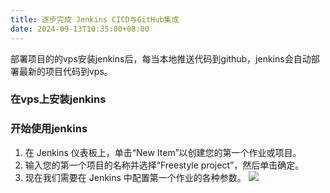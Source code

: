 ```yaml
---
title: 逐步完成 Jenkins CICD与GitHub集成
date: 2024-09-13T10:35:00+08:00
---
```

部署项目的的vps安装jenkins后，每当本地推送代码到github，jenkins会自动部署最新的项目代码到vps。

### 在vps上安装jenkins

### 开始使用jenkins
1. 在 Jenkins 仪表板上，单击“New Item”以创建您的第一个作业或项目。
2. 输入您的第一个项目的名称并选择“Freestyle project”，然后单击确定。
3. 现在我们需要在 Jenkins 中配置第一个作业的各种参数。
![](https://miro.medium.com/v2/resize:fit:1400/format:webp/0*HeZY3jTQrpKsH2Yd)


